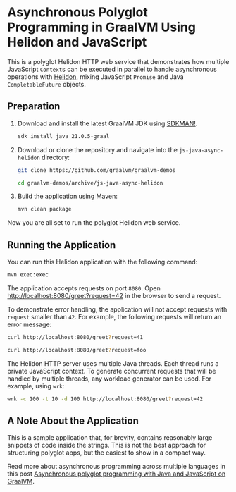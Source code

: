 # Asynchronous Polyglot Programming in GraalVM Using Helidon and JavaScript

This is a polyglot Helidon HTTP web service that demonstrates how multiple JavaScript `Context`s can be executed in parallel to handle asynchronous operations with [Helidon](https://helidon.io/), mixing JavaScript `Promise` and Java `CompletableFuture` objects.

## Preparation

1. Download and install the latest GraalVM JDK using [SDKMAN!](https://sdkman.io/).
    ```bash
    sdk install java 21.0.5-graal
    ```

2. Download or clone the repository and navigate into the `js-java-async-helidon` directory:
    ```bash
    git clone https://github.com/graalvm/graalvm-demos
    ```
    ```bash
    cd graalvm-demos/archive/js-java-async-helidon
    ```

3. Build the application using Maven:
    ```bash
    mvn clean package
    ```

Now you are all set to run the polyglot Helidon web service.

## Running the Application

You can run this Helidon application with the following command:
```bash
mvn exec:exec
```

The application accepts requests on port `8080`.
Open [http://localhost:8080/greet?request=42](http://localhost:8080/greet?request=42) in the browser to send a request.

To demonstrate error handling, the application will not accept requests with `request` smaller than `42`.
For example, the following requests will return an error message:
```bash
curl http://localhost:8080/greet?request=41
```
```bash
curl http://localhost:8080/greet?request=foo
```

The Helidon HTTP server uses multiple Java threads.
Each thread runs a private JavaScript context.
To generate concurrent requests that will be handled by multiple threads, any workload generator can be used.
For example, using `wrk`:
```bash
wrk -c 100 -t 10 -d 100 http://localhost:8080/greet?request=42
```

## A Note About the Application

This is a sample application that, for brevity, contains reasonably large snippets of code inside the strings.
This is not the best approach for structuring polyglot apps, but the easiest to show in a compact way.

Read more about asynchronous programming across multiple languages in this post [Asynchronous polyglot programming with Java and JavaScript on GraalVM](https://medium.com/graalvm/asynchronous-polyglot-programming-in-graalvm-javascript-and-java-2c62eb02acf0).